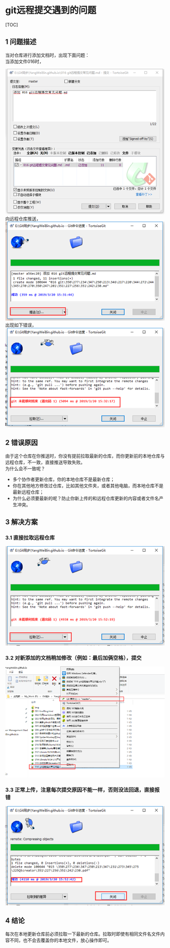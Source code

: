 # git远程提交遇到的问题  

[TOC]

## 1 问题描述  
当对仓库进行添加文档时，出现下面问题：  
当添加文件016时，  

![009_2](./img/009_2.png)  
向远程仓库推送，  
![009_3](./img/009_3.png)  
出现如下错误，  
![009_4](./img/009_4.png)  

## 2 错误原因  
由于这个仓库在你推送时，你没有提前拉取最新的仓库，而你更新前的本地仓库与远程仓库，不一致，直接推送导致失败。  
为什么会不一致呢？  
* 多个协作者更新仓库，你的本地仓库不是最新仓库；  
* 你在其他地方修改过仓库，比如其他文件夹，或者其他电脑，而本地仓库不是最新远程仓库；  
* 为什么必须要最新的呢？防止你新上传的和远程仓库更新的内容或者文件名产生冲突。  

## 3 解决方案     
### 3.1 直接拉取远程仓库  
![009_5](./img/009_5.png)  
### 3.2 对新添加的文档稍加修改（例如：最后加俩空格），提交   
![009_6](./img/009_6.png)  
### 3.3 正常上传，注意每次提交原因不能一样，否则没法回退，直接报错  
![009_7](./img/009_7.png)  

## 4 结论
每次在本地更新仓库前必须拉取一下最新的仓库。拉取时即使有相同文件名文件内容不同，也不会去覆盖你的本地文件，放心操作即可。

